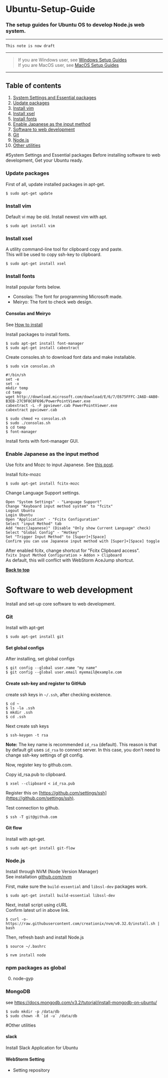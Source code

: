 # Ubuntu-Setup-Guide
### The setup guides for Ubuntu OS to develop Node.js web system.

---

`This note is now draft`

---

> If you are Windows user, see [Windows Setup Guides](https://github.com/kouMatsumoto/windows10-setup-guide)  
> If you are MacOS user, see [MacOS Setup Guides](https://github.com/kouMatsumoto/macos-setup-guide)

---

## Table of contents

1. [System Settings and Essential packages](#system-settings-and-essential-packages)
  1. [Update packages](#update-packages)
  1. [Install vim](#install-vim)
  1. [Install xsel](#install-xsel)
  1. [Install fonts](#install-fonts)
  1. [Enable Japanese as the input method](#enable-japanese-as-the-input-method)
1. [Software to web development](#software-to-web-development)
  1. [Git](#git)
  1. [Node.js](#nodejs)
1. [Other utilities](#other-utilities)



#System Settings and Essential packages
Before installing software to web development, Get your Ubuntu ready.

### Update packages
First of all, update installed packages in apt-get.

```
$ sudo apt-get update
```


### Install vim
Default vi may be old. Install newest vim with apt.

```
$ sudo apt install vim 
```


### Install xsel
A utility command-line tool for clipboard copy and paste.  
This will be used to copy ssh-key to clipboard.

```
$ sudo apt-get install xsel
```


### Install fonts
Install popular fonts below.

- Consolas: The font for programming Microsoft made.
- Meiryo: The font to check web design.

#### Consolas and Meiryo
See [How to install](http://ssup2.iptime.org/wiki/Ubuntu_Consolas_Font_Install)

Install packages to install fonts.

```
$ sudo apt-get install font-manager
$ sudo apt-get install cabextract
```

Create consoles.sh to download font data and make installable.

```
$ sudo vim consolas.sh

#!/bin/sh
set -e
set -x
mkdir temp
cd temp
wget http://download.microsoft.com/download/E/6/7/E675FFFC-2A6D-4AB0-B3EB-27C9F8C8F696/PowerPointViewer.exe
cabextract -L -F ppviewer.cab PowerPointViewer.exe
cabextract ppviewer.cab
```

```
$ sudo chmod +x consolas.sh
$ sudo ./consolas.sh
$ cd temp
$ font-manager
```

Install fonts with font-manager GUI.


### Enable Japanese as the input method
Use fcitx and Mozc to input Japanese.
See [this post](https://hirooka.pro/?p=8373).

Install fcitx-mozc

```
$ sudo apt-get install fcitx-mozc
```

Change Language Support settings.

```
Open "System Settings" - "Language Support"
Change "Keyboard input method system" to "fcitx"
Logout Ubuntu
Login Ubuntu
Open "Application" - "Fcitx Configuration"
Select "input Method" tab
Add "mozc(Japanese)" (Disable "Only show Current Language" check)
Select "Global Config" - "Hotkey"
Set "Trigger Input Method" to [Super]+[Space]
Confirm you can use Japanese input method with [Super]+[Space] toggle
```


After enabled fcitx, change shortcut for "Fcitx Clipboard access".  
`fxitx Input Method Configuration > Addon > Clipboard`  
As default, this will conflict with WebStorm AceJump shortcut.


**[Back to top](#table-of-contents)**



# Software to web development
Install and set-up core software to web development.


### Git
Install with apt-get

```
$ sudo apt-get install git
```


#### Set global configs
After installing, set global configs

```
$ git config --global user.name "my name"
$ git config --global user.email myemail@example.com
```


#### Create ssh-key and register to GitHub
create ssh keys in `~/.ssh`, after checking existence.

```
$ cd ~
$ ls -la .ssh
$ mkdir .ssh
$ cd .ssh
```

Next create ssh keys
```
$ ssh-keygen -t rsa
```

**Note:** The key name is recommended `id_rsa` (default).
This reason is that by default git uses `id_rsa` to connect server.
In this case, you don't need to change ssh-key settings of git config. 

Now, register key to github.com.

Copy id_rsa.pub to clipboard.

```
$ xsel --clipboard < id_rsa.pub
```

Register this on [https://github.com/settings/ssh](https://github.com/settings/ssh).

Test connection to github.

```
$ ssh -T git@github.com
```


#### Git flow
Install with apt-get.

```
$ sudo apt-get install git-flow
```


### Node.js
Install through NVM (Node Version Manager)  
See installation [github.com/nvm](https://github.com/creationix/nvm)

First, make sure the ```build-essential``` and ```libssl-dev``` packages work.
```
$ sudo apt-get install build-essential libssl-dev
```

Next, install script using cURL  
Confirm latest url in above link.
```
$ curl -o- https://raw.githubusercontent.com/creationix/nvm/v0.32.0/install.sh | bash
```

Then, refresh bash and install Node.js
```
$ source ~/.bashrc
```
```
$ nvm install node
```

### npm packages as global
0. node-gyp


### MongoDB
see https://docs.mongodb.com/v3.2/tutorial/install-mongodb-on-ubuntu/
```
$ sudo mkdir -p /data/db
$ sudo chown -R `id -u` /data/db
```


#Other utilities

#### slack
Install Slack Application for Ubuntu

#### WebStorm Setting
- Setting repository
